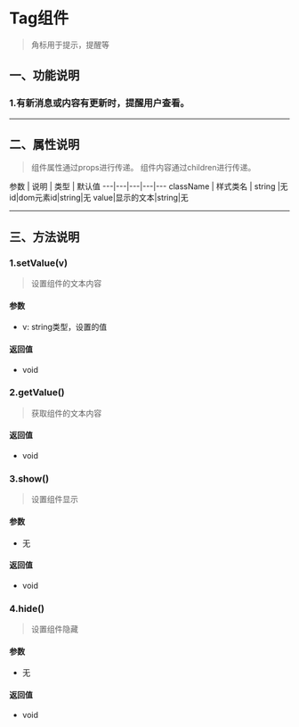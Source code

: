 # Tag组件
> 角标用于提示，提醒等
## 一、功能说明
### 1.有新消息或内容有更新时，提醒用户查看。

---

## 二、属性说明
> 组件属性通过props进行传递。
> 组件内容通过children进行传递。

参数 | 说明 | 类型 | 默认值
---|---|---|---|---
className | 样式类名 | string |无
id|dom元素id|string|无
value|显示的文本|string|无

---

## 三、方法说明
### 1.setValue(v)
> 设置组件的文本内容

#### 参数
- v: string类型，设置的值

#### 返回值
- void

### 2.getValue()
> 获取组件的文本内容

#### 返回值
- void

### 3.show()
> 设置组件显示

#### 参数
- 无

#### 返回值
- void

### 4.hide()
> 设置组件隐藏

#### 参数
- 无

#### 返回值
- void
